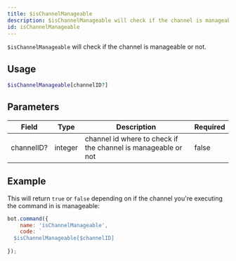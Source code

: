 ```yaml
---
title: $isChannelManageable
description: $isChannelManageable will check if the channel is manageable or not.
id: isChannelManageable
---
```


`$isChannelManageable` will check if the channel is manageable or not.

## Usage

```php
$isChannelManageable[channelID?]
```

## Parameters

| Field      | Type    | Description                                                   | Required |
|------------|---------|---------------------------------------------------------------|----------|
| channelID? | integer | channel id where to check if the channel is manageable or not | false    |

## Example

This will return `true` or `false` depending on if the channel you're executing the command in is manageable:

```javascript
bot.command({
    name: 'isChannelManageable',
    code: `
  $isChannelManageable[$channelID]
  `
});
```
